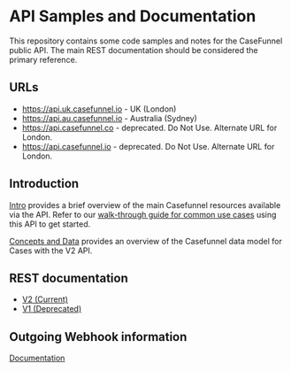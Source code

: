 # API Samples and Documentation

This repository contains some code samples and notes for the CaseFunnel public API. The main REST documentation should be considered the primary reference.

## URLs

- <https://api.uk.casefunnel.io> - UK (London)
- <https://api.au.casefunnel.io> - Australia (Sydney)
- <https://api.casefunnel.co> - deprecated.  Do Not Use.  Alternate URL for London.
- <https://api.casefunnel.io> - deprecated.  Do Not Use.  Alternate URL for London.

## Introduction

[Intro](Intro.md) provides a brief overview of the main Casefunnel resources available via the API. Refer to our [walk-through guide for common use cases](UseCasesWalkthrough.md) using this API to get started.

[Concepts and Data](concepts-and-data.md) provides an overview of the Casefunnel data model for Cases with the V2 API.

## REST documentation

- [V2 (Current)](https://api.uk.casefunnel.io/docs/index.html?urls.primaryName=CaseFunnel%20Case%20API%20V2)
- [V1 (Deprecated)](https://api.uk.casefunnel.io/docs/index.html?urls.primaryName=CaseFunnel%20Case%20API%20V1)

## Outgoing Webhook information

[Documentation](OutgoingWebhooks.md)
